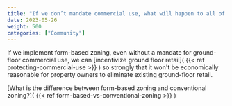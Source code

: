 ```yaml
---
title: "If we don’t mandate commercial use, what will happen to all of the stores in Coolidge Corner?"
date: 2023-05-26
weight: 500
categories: ["Community"]
---
```

If we implement form-based zoning, even without a mandate for ground-floor commercial use, we can [incentivize ground floor retail]( {{< ref protecting-commercial-use >}} ) so strongly that it won't be economically reasonable for property owners to eliminate existing ground-floor retail.

[What is the difference between form-based zoning and conventional zoning?]( {{< ref form-based-vs-conventional-zoning >}} ) 